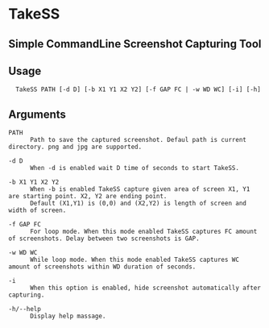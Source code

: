 # TakeSS

## Simple CommandLine Screenshot Capturing Tool

## Usage

      TakeSS PATH [-d D] [-b X1 Y1 X2 Y2] [-f GAP FC | -w WD WC] [-i] [-h]

## Arguments

```
PATH
      Path to save the captured screenshot. Defaul path is current directory. png and jpg are supported.

-d D
      When -d is enabled wait D time of seconds to start TakeSS.

-b X1 Y1 X2 Y2
      When -b is enabled TakeSS capture given area of screen X1, Y1 are starting point. X2, Y2 are ending point.
      Default (X1,Y1) is (0,0) and (X2,Y2) is length of screen and width of screen. 

-f GAP FC
      For loop mode. When this mode enabled TakeSS captures FC amount of screenshots. Delay between two screenshots is GAP.

-w WD WC
      While loop mode. When this mode enabled TakeSS captures WC amount of screenshots within WD duration of seconds.

-i
      When this option is enabled, hide screenshot automatically after capturing.

-h/--help
      Display help massage.
```